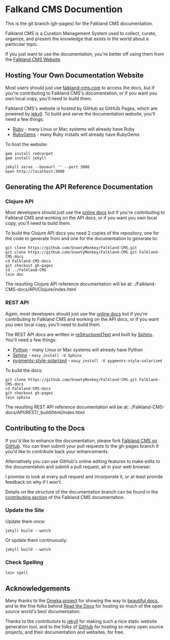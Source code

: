 # Falkand CMS Documention

This is the git branch (gh-pages) for the Falkland CMS documentation.

Falkland CMS is a Curation Management System used to collect, curate, organize, and present the knowledge that exists in the world about a particular topic.

If you just want to use the documentation, you're better off using them from the [Falkland CMS Website](http://falkland-cms.com/).

## Hosting Your Own Documentation Website

Most users should just use [falkland-cms.com](http://falkland-cms.com/) to access the docs, but if you're contributing to Falkland CMS's documentation, or if you want you own local copy, you'll need to build them.

Falkland CMS's website is hosted by GitHub as GitHUb Pages, which are powered by [jekyll](http://jekyllrb.com/). To build and serve the documentation website, you'll need a few things:

* [Ruby](https://www.ruby-lang.org/) - many Linux or Mac systems will already have Ruby
* [RubyGems](http://rubygems.org/) - many Ruby installs will already have RubyGems

To host the website:
 
```console
gem install redcarpet
gem install jekyll

jekyll serve --baseurl '' --port 3000
open http://localhost:3000
```

## Generating the API Reference Documentation

### Clojure API

Most developers should just use the [online docs](http://falkland-cms.com/API/clojure.html) but if you're contributing to Falkland CMS and working on the API docs, or if you want you own local copy, you'll need to build them.

To build the Clojure API docs you need 2 copies of the repository, one for the code to generate from and one for the documentation to generate to:

```
git clone https://github.com/SnootyMonkey/Falkland-CMS.git
git clone https://github.com/SnootyMonkey/Falkland-CMS.git Falkland-CMS-docs
cd Falkland-CMS-docs
git checkout gh-pages
cd ../Falkland-CMS
lein doc
```

The resulting Clojure API reference documentation will be at: ./Falkland-CMS-docs/API/Clojure/index.html

### REST API

Again, most developers should just use the [online docs](http://falkland-cms-api.readthedocs.org/) but if you're contributing to Falkland CMS and working on the API docs, or if you want you own local copy, you'll need to build them.

The REST API docs are written in [reStructuredText](http://docutils.sourceforge.net/rst.html) and built by [Sphinx](http://sphinx-doc.org). You'll need a few things:

 * [Python](http://www.python.org/) - many Linux or Mac systems will already have Python
 * [Sphinx](http://sphinx-doc.org/) - `easy_install -U Sphinx`
 * [pygments-style-solarized](https://pypi.python.org/pypi/pygments-style-solarized) - `easy_install -U pygments-style-solarized`

To build the docs:

```console
git clone https://github.com/SnootyMonkey/Falkland-CMS.git Falkland-CMS-docs
cd Falkland-CMS-docs
git checkout gh-pages
lein sphinx
```

The resulting REST API reference documentation will be at: ./Falkland-CMS-docs/API/REST/_build/html/index.html

## Contributing to the Docs

If you'd like to enhance the documentation, please fork [Falkland CMS on GitHub](https://github.com/SnootyMonkey/Falkland-CMS). You can then submit your pull requests to the gh-pages branch if you'd like to contribute back your enhancements. 

Alternatively you can use GitHub's online editing features to make edits to the documentation and submit a pull request, all in your web browser.

I promise to look at every pull request and incorporate it, or at least provide feedback on why if I won't.

Details on the structure of the documentation branch can be found in the [contributing section](http://falkland-cms.com/contributing.html) of the Falkland CMS documentation.

### Update the Site

Update them once:

```console
jekyll build --watch
```

Or update them continuously:

```console
jekyll build --watch
```

### Check Spelling

```console
lein spell
```

## Acknowledgements

Many thanks to the [Omeka project](http://omeka.org/) for showing the way to [beautiful docs](http://omeka.readthedocs.org/en/latest/index.html), and to the fine folks behind [Read the Docs](http://readthedocs.org) for hosting so much of the open source world's best documentation.

Thanks to the contributors to [jekyll](http://jekyllrb.com/) for making such a nice static website generation tool, and to the folks of [GitHub](http://github.com/) for hosting so many open source projects, and their documentation and websites, for free.